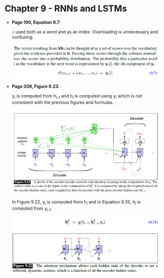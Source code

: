 # Chapter 9 - RNNs and LSTMs

- **Page 190, Equation 9.7**:

    `i` used both as a word and as an index. Overloading is unnecessary and confusing.

    ![image](images/ch9-eq97.png)

- **Page 208, Figure 9.23**:

    y<sub>i</sub> is computed from h<sub>i-1</sub> and h<sub>i</sub> is computed using y<sub>i</sub> which is not consistent with the previous figures and formulas. 

    ![image](images/ch9-figure923.png)

    In Figure 9.22, y<sub>i</sub> is computed from h<sub>i</sub> and in Equation 9.35, h<sub>i</sub> is computed from y<sub>i-1</sub>.
    
    ![image](images/ch9-figure922.png)
